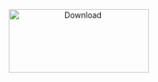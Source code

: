 <center>
<a href="https://github.com/lennihein/Lol-Data-Tool/raw/master/dist/LoL_Data_Tool.exe">
  <img src="https://lennihein.github.io/Lol-Data-Tool/pages/download.png" alt="Download" height="114" width="251">
</a>
</center>
